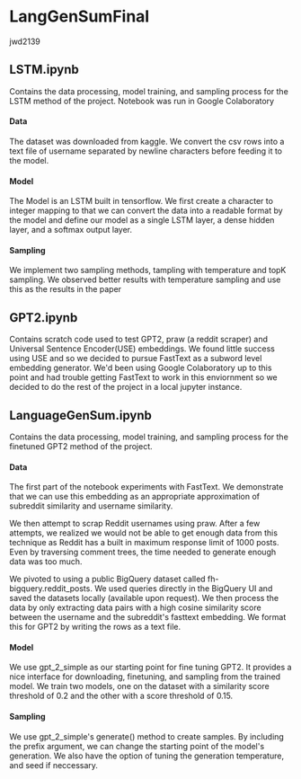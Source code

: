 # LangGenSumFinal
jwd2139

## LSTM.ipynb
Contains the data processing, model training, and sampling process for the LSTM method of the project. Notebook was run in Google Colaboratory

#### Data
The dataset was downloaded from kaggle. We convert the csv rows into a text file of username separated by newline characters before feeding it to the model. 

#### Model
The Model is an LSTM built in tensorflow. We first create a character to integer mapping to that we can convert the data into a readable format by the model and define our model as a single LSTM layer, a dense hidden layer, and a softmax output layer. 

#### Sampling
We implement two sampling methods, tampling with temperature and topK sampling. We observed better results with temperature sampling and use this as the results in the paper

## GPT2.ipynb
Contains scratch code used to test GPT2, praw (a reddit scraper) and Universal Sentence Encoder(USE) embeddings. We found little success using USE and so we decided to pursue FastText as a subword level embedding generator. We'd been using Google Colaboratory up to this point and had trouble getting FastText to work in this enviornment so we decided to do the rest of the project in a local jupyter instance. 

## LanguageGenSum.ipynb
Contains the data processing, model training, and sampling process for the finetuned GPT2 method of the project.

#### Data
The first part of the notebook experiments with FastText. We demonstrate that we can use this embedding as an appropriate approximation of subreddit similarity and username similarity. 

We then attempt to scrap Reddit usernames using praw. After a few attempts, we realized we would not be able to get enough data from this technique as Reddit has a built in maximum response limit of 1000 posts. Even by traversing comment trees, the time needed to generate enough data was too much. 

We pivoted to using a public BigQuery dataset called fh-bigquery.reddit_posts. We used queries directly in the BigQuery UI and saved the datasets locally (available upon request). We then process the data by only extracting data pairs with a high cosine similarity score between the username and the subreddit's fasttext embedding. We format this for GPT2 by writing the rows as a text file.

#### Model
We use gpt_2_simple as our starting point for fine tuning GPT2. It provides a nice interface for downloading, finetuning, and sampling from the trained model. We train two models, one on the dataset with a similarity score threshold of 0.2 and the other with a score threshold of 0.15.

#### Sampling
We use gpt_2_simple's generate() method to create samples. By including the prefix argument, we can change the starting point of the model's generation. We also have the option of tuning the generation temperature, and seed if neccessary. 
